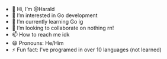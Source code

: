 - 👋 Hi, I’m @Harald
- 👀 I’m interested in Go development
- 🌱 I’m currently learning Go ig
- 💞️ I’m looking to collaborate on nothing rn!
- 📫 How to reach me idk
- 😄 Pronouns: He/Him
- ⚡ Fun fact: I've programed in over 10 languages (not learned)

<!---
HaraldWik/HaraldWik is a ✨ special ✨ repository because its `README.md` (this file) appears on your GitHub profile.
You can click the Preview link to take a look at your changes.
--->
